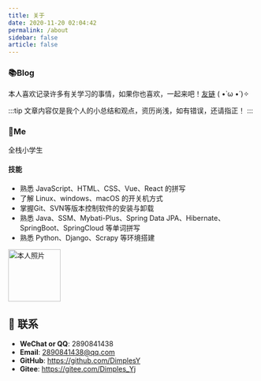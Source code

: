```yaml
---
title: 关于
date: 2020-11-20 02:04:42
permalink: /about
sidebar: false
article: false
---
```


### 📚Blog

本人喜欢记录许多有关学习的事情，如果你也喜欢，一起来吧！[友链](/friends/) ( •̀ ω •́ )✧

:::tip
文章内容仅是我个人的小总结和观点，资历尚浅，如有错误，还请指正！
:::

### 🐼Me

全栈小学生

#### 技能

- 熟悉 JavaScript、HTML、CSS、Vue、React 的拼写
- 了解 Linux、windows、macOS 的开关机方式
- 掌握Git、SVN等版本控制软件的安装与卸载
- 熟悉 Java、SSM、Mybati-Plus、Spring Data JPA、Hibernate、SpringBoot、SpringCloud 等单词拼写
- 熟悉 Python、Django、Scrapy 等环境搭建

<!-- 本人 ↓↓↓ -->

<img src='https://dimples-yanjie.oss-cn-beijing.aliyuncs.com/blog/img/QQ%E5%9B%BE%E7%89%8720201025032558.jpg' alt='本人照片' style="width:106px;">

## :email: 联系
- **WeChat or QQ**: <a :href="qqUrl">2890841438</a>
- **Email**: <a href="mailto:2890841438@qq.com">2890841438@qq.com</a>
- **GitHub**: <https://github.com/DimplesY>
- **Gitee**: <https://gitee.com/Dimples_Yj>

<!-- ## 前端学习
🎉🎉✨与我 <a :href="qqUrl">联系↑</a> 获取前端 [学习资源](https://github.com/xugaoyi/blog-gitalk-comment/wiki/Front-end-Study) -->

<script>
  export default {
    data(){
      return {
        qqUrl: 'tencent://message/?uin=2890841438&Site=&Menu=yes'
      }
    },
    mounted(){
      const flag =  navigator.userAgent.match(/(phone|pad|pod|iPhone|iPod|ios|iPad|Android|Mobile|BlackBerry|IEMobile|MQQBrowser|JUC|Fennec|wOSBrowser|BrowserNG|WebOS|Symbian|Windows Phone)/i);
      if(flag){
        this.qqUrl = 'mqqwpa://im/chat?chat_type=wpa&uin=2890841438&version=1&src_type=web&web_src=oicqzone.com'
      }
    }
  }
</script>
